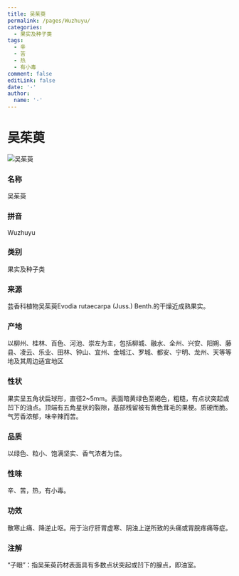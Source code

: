 ```yaml
---
title: 吴茱萸
permalink: /pages/Wuzhuyu/
categories: 
  - 果实及种子类
tags: 
  - 辛
  - 苦
  - 热
  - 有小毒
comment: false
editLink: false
date: '·'
author: 
  name: '·'
---
```

# 吴茱萸

![吴茱萸](https://image.zhongyibaike.com/image/%E5%90%B4%E8%8C%B1%E8%90%B8/%E5%90%B4%E8%8C%B1%E8%90%B8.jpg)

<!-- more -->
### 名称
吴茱萸

### 拼音
Wuzhuyu

### 类别
果实及种子类

### 来源
芸香科植物吴茱萸Evodia rutaecarpa (Juss.) Benth.的干燥近成熟果实。

### 产地
以柳州、桂林、百色、河池、崇左为主，包括柳城、融水、全州、兴安、阳朔、藤县、凌云、乐业、田林、钟山、宜州、金城江、罗城、都安、宁明、龙州、天等等地及其周边适宜地区

### 性状
果实呈五角状扁球形，直径2~5mm。表面暗黄绿色至褐色，粗糙，有点状突起或凹下的油点。顶端有五角星状的裂隙，基部残留被有黄色茸毛的果梗。质硬而脆。气芳香浓郁，味辛辣而苦。

### 品质
以绿色、粒小、饱满坚实、香气浓者为佳。

### 性味
辛、苦，热，有小毒。

### 功效
散寒止痛、降逆止呕。用于治疗肝胃虚寒、阴浊上逆所致的头痛或胃脘疼痛等症。

### 注解
“子眼”：指吴茱萸药材表面具有多数点状突起或凹下的腺点，即油室。